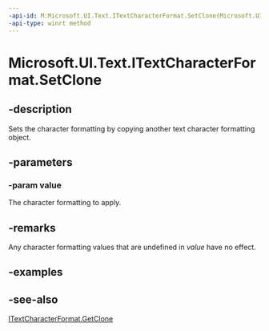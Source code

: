 ```yaml
---
-api-id: M:Microsoft.UI.Text.ITextCharacterFormat.SetClone(Microsoft.UI.Text.ITextCharacterFormat)
-api-type: winrt method
---
```


<!-- Method syntax
public void SetClone(Windows.UI.Text.ITextCharacterFormat value)
-->

# Microsoft.UI.Text.ITextCharacterFormat.SetClone

## -description
Sets the character formatting by copying another text character formatting object.

## -parameters
### -param value
The character formatting to apply.

## -remarks
Any character formatting values that are undefined in *value* have no effect.

## -examples

## -see-also
[ITextCharacterFormat.GetClone](itextcharacterformat_getclone_1591167677.md)
